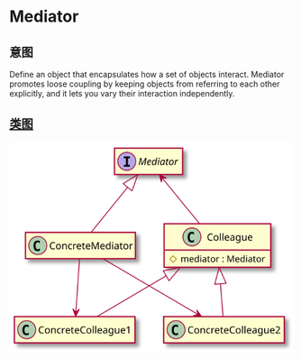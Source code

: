 # Mediator

## 意图
Define an object that encapsulates how a set of objects interact.
Mediator promotes loose coupling by keeping objects from referring to each other explicitly, and it lets you vary their interaction independently.

## [类图](./Class.txt)
![](./Class.svg)
